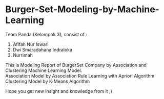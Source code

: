 # Burger-Set-Modeling-by-Machine-Learning
Team Panda (Kelompok 3), consist of : 
  1. Afifah Nur Iswari
  2. Dwi Smaradahana Indraloka
  3. Nurrimah
  
This is Modeling Report of BurgerSet Company by Association and Clustering Machine Learning Model. <br>
Association Model by Association Rule Learning with Apriori Algorithm
Clustering Model by K-Means Algorithm

Hope you get new insight and knowledge from it ;)
